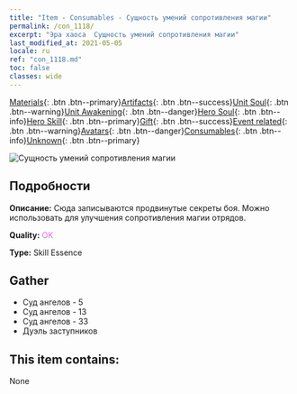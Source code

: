 ```yaml
---
title: "Item - Consumables - Сущность умений сопротивления магии"
permalink: /con_1118/
excerpt: "Эра хаоса  Сущность умений сопротивления магии"
last_modified_at: 2021-05-05
locale: ru
ref: "con_1118.md"
toc: false
classes: wide
---
```

 [Materials](/ItemsRU/){: .btn .btn--primary}[Artifacts](/ItemsRU/Artifacts/){: .btn .btn--success}[Unit Soul](/ItemsRU/UnitSoul/){: .btn .btn--warning}[Unit Awakening](/ItemsRU/UnitAwakening/){: .btn .btn--danger}[Hero Soul](/ItemsRU/HeroSoul/){: .btn .btn--info}[Hero Skill](/ItemsRU/HeroSkill/){: .btn .btn--primary}[Gift](/ItemsRU/Gift/){: .btn .btn--success}[Event related](/ItemsRU/Events/){: .btn .btn--warning}[Avatars](/ItemsRU/Avatars/){: .btn .btn--danger}[Consumables](/ItemsRU/Consumables/){: .btn .btn--info}[Unknown](/ItemsRU/Unknown/){: .btn .btn--primary}

 ![Сущность умений сопротивления магии](/images/t/i_7009.png)

## Подробности
 **Описание:** Сюда записываются продвинутые секреты боя. Можно использовать для улучшения сопротивления магии отрядов.

 **Quality:** <span style="color: #DA70D6">OK</span>

 **Type:** Skill Essence

## Gather

*    Суд ангелов - 5 
*    Суд ангелов - 13 
*    Суд ангелов - 33 
*    Дуэль заступников 

## This item contains:

  None

